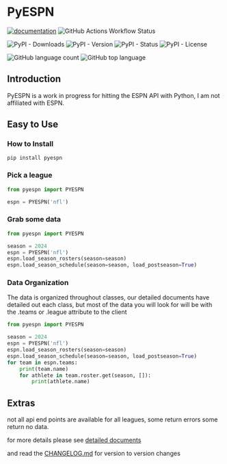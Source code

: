 # PyESPN

[![documentation](https://img.shields.io/badge/docs-pyespn-blue.svg?style=flat)](https://enderlocke.github.io/pyespn/)
![GitHub Actions Workflow Status](https://img.shields.io/github/actions/workflow/status/EnderLocke/pyespn/deploy.yml)

![PyPI - Downloads](https://img.shields.io/pypi/dm/pyespn)
![PyPI - Version](https://img.shields.io/pypi/v/pyespn)
![PyPI - Status](https://img.shields.io/pypi/status/pyespn)
![PyPI - License](https://img.shields.io/pypi/l/pyespn)

![GitHub language count](https://img.shields.io/github/languages/count/EnderLocke/pyespn)
![GitHub top language](https://img.shields.io/github/languages/top/EnderLocke/pyespn)

## Introduction

PyESPN is a work in progress for hitting the ESPN API with Python, I am not affiliated with ESPN.

## Easy to Use

### How to Install

```
pip install pyespn
```

### Pick a league

```py
from pyespn import PYESPN

espn = PYESPN('nfl')
```

### Grab some data

```py
from pyespn import PYESPN

season = 2024
espn = PYESPN('nfl')
espn.load_season_rosters(season=season)
espn.load_season_schedule(season=season, load_postseason=True)
```

### Data Organization

The data is organized throughout classes, our detailed documents have detailed out each class, but most of the 
data you will look for will be with the .teams or .league attribute to the client

```py
from pyespn import PYESPN

season = 2024
espn = PYESPN('nfl')
espn.load_season_rosters(season=season)
espn.load_season_schedule(season=season, load_postseason=True)
for team in espn.teams:
    print(team.name)
    for athlete in team.roster.get(season, []):
        print(athlete.name)
```

## Extras

not all api end points are available for all leagues, some return errors some return no data.

for more details please see [detailed documents](https://enderlocke.github.io/pyespn/)  

and read the [CHANGELOG.md](CHANGELOG.md) for version to version changes
